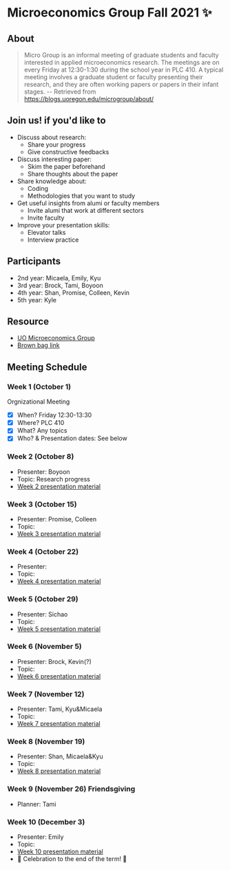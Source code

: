 # Microeconomics Group Fall 2021 ✨

## About 
> Micro Group is an informal meeting of graduate students and faculty interested in applied microeconomics research.  The meetings are on every Friday at 12:30-1:30 during the school year in PLC 410.  A typical meeting involves a graduate student or faculty presenting their research, and they are often working papers or papers in their infant stages. 
-- Retrieved from  https://blogs.uoregon.edu/microgroup/about/ 


## Join us! if you'd like to 
- Discuss about research: 
  - Share your progress 
  - Give constructive feedbacks
- Discuss interesting paper:
  - Skim the paper beforehand
  - Share thoughts about the paper
- Share knowledge about:
  - Coding
  - Methodologies that you want to study
- Get useful insights from alumi or faculty members
  - Invite alumi that work at different sectors 
  - Invite faculty 
- Improve your presentation skills:
  - Elevator talks
  - Interview practice

## Participants
- 2nd year: Micaela, Emily, Kyu
- 3rd year: Brock, Tami, Boyoon
- 4th year: Shan, Promise, Colleen, Kevin
- 5th year: Kyle


## Resource
- [UO Microeconomics Group](https://blogs.uoregon.edu/microgroup/about/)
- [Brown bag link](https://lists.uoregon.edu/mailman/listinfo/econ_micro_brownbag)


## Meeting Schedule
### Week 1 (October 1) 
Orgnizational Meeting
- [X] When? Friday 12:30-13:30
- [X] Where? PLC 410
- [X] What? Any topics
- [X] Who? & Presentation dates: See below

### Week 2 (October 8)
- Presenter: Boyoon
- Topic: Research progress
- [Week 2 presentation material](https://github.com/uo-microgroup/week02.git)


### Week 3 (October 15)
- Presenter: Promise, Colleen
- Topic: 
- [Week 3 presentation material](https://cobriant.github.io/emacs_presentation.html)
  
### Week 4 (October 22)
- Presenter: 
- Topic: 
- [Week 4 presentation material]()

### Week 5 (October 29)
- Presenter: Sichao
- Topic: 
- [Week 5 presentation material]()

### Week 6 (November 5)
- Presenter: Brock, Kevin(?)
- Topic: 
- [Week 6 presentation material]()

### Week 7 (November 12)
- Presenter: Tami, Kyu&Micaela
- Topic: 
- [Week 7 presentation material]()

### Week 8 (November 19)
- Presenter: Shan, Micaela&Kyu
- Topic: 
- [Week 8 presentation material]()

### Week 9 (November 26) Friendsgiving
- Planner: Tami

### Week 10 (December 3)
- Presenter: Emily
- Topic: 
- [Week 10 presentation material]()
- 🎉 Celebration to the end of the term! 🎉




